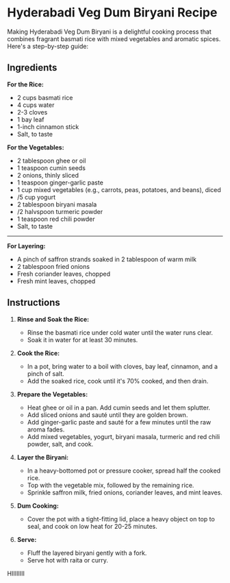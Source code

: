 # Hyderabadi Veg Dum Biryani Recipe
Making Hyderabadi Veg Dum Biryani is a delightful cooking process that combines fragrant basmati rice with mixed vegetables and aromatic spices. Here's a step-by-step guide:

## Ingredients

**For the Rice:**
- 2 cups basmati rice
- 4 cups water
- 2-3 cloves
- 1 bay leaf
- 1-inch cinnamon stick
- Salt, to taste

**For the Vegetables:**
- 2 tablespoon ghee or oil
- 1 teaspoon cumin seeds
- 2 onions, thinly sliced
- 1 teaspoon ginger-garlic paste
- 1 cup mixed vegetables (e.g., carrots, peas, potatoes, and beans), diced
- /5 cup yogurt
- 2 tablespoon biryani masala
- /2 halvspoon turmeric powder
- 1 teaspoon red chili powder
- Salt, to taste

--------------------

**For Layering:**
- A pinch of saffron strands soaked in 2 tablespoon of warm milk
- 2 tablespoon fried onions
- Fresh coriander leaves, chopped
- Fresh mint leaves, chopped


## Instructions

1. **Rinse and Soak the Rice:**
   - Rinse the basmati rice under cold water until the water runs clear.
   - Soak it in water for at least 30 minutes.

2. **Cook the Rice:**
   - In a pot, bring water to a boil with cloves, bay leaf, cinnamon, and a pinch of salt.
   - Add the soaked rice, cook until it's 70% cooked, and then drain.

3. **Prepare the Vegetables:**
   - Heat ghee or oil in a pan. Add cumin seeds and let them splutter.
   - Add sliced onions and sauté until they are golden brown.
   - Add ginger-garlic paste and sauté for a few minutes until the raw aroma fades.
   - Add mixed vegetables, yogurt, biryani masala, turmeric and red chili powder, salt, and cook.

4. **Layer the Biryani:**
   - In a heavy-bottomed pot or pressure cooker, spread half the cooked rice.
   - Top with the vegetable mix, followed by the remaining rice.
   - Sprinkle saffron milk, fried onions, coriander leaves, and mint leaves.

5. **Dum Cooking:**
   - Cover the pot with a tight-fitting lid, place a heavy object on top to seal, and cook on low heat for 20-25 minutes.

6. **Serve:**
   - Fluff the layered biryani gently with a fork.
   - Serve hot with raita or curry.

HIIIIIIII